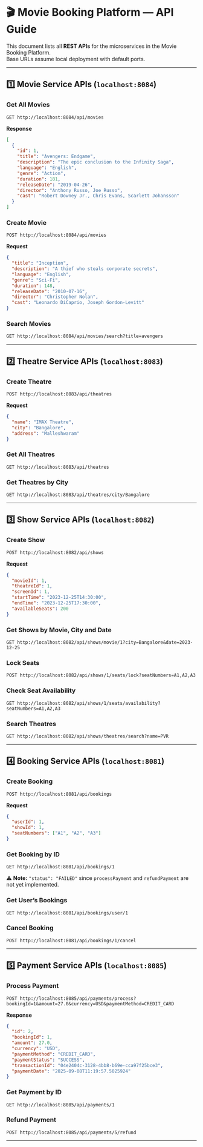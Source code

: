 # 🎬 Movie Booking Platform — API Guide

This document lists all **REST APIs** for the microservices in the Movie Booking Platform.  
Base URLs assume local deployment with default ports.

---

## 1️⃣ Movie Service APIs (`localhost:8084`)

### Get All Movies
```
GET http://localhost:8084/api/movies
```
**Response**
```json
[
  {
    "id": 1,
    "title": "Avengers: Endgame",
    "description": "The epic conclusion to the Infinity Saga",
    "language": "English",
    "genre": "Action",
    "duration": 181,
    "releaseDate": "2019-04-26",
    "director": "Anthony Russo, Joe Russo",
    "cast": "Robert Downey Jr., Chris Evans, Scarlett Johansson"
  }
]
```

### Create Movie
```
POST http://localhost:8084/api/movies
```
**Request**
```json
{
  "title": "Inception",
  "description": "A thief who steals corporate secrets",
  "language": "English",
  "genre": "Sci-Fi",
  "duration": 148,
  "releaseDate": "2010-07-16",
  "director": "Christopher Nolan",
  "cast": "Leonardo DiCaprio, Joseph Gordon-Levitt"
}
```

### Search Movies
```
GET http://localhost:8084/api/movies/search?title=avengers
```

---

## 2️⃣ Theatre Service APIs (`localhost:8083`)

### Create Theatre
```
POST http://localhost:8083/api/theatres
```
**Request**
```json
{
  "name": "IMAX Theatre",
  "city": "Bangalore",
  "address": "Malleshwaram"
}
```

### Get All Theatres
```
GET http://localhost:8083/api/theatres
```

### Get Theatres by City
```
GET http://localhost:8083/api/theatres/city/Bangalore
```

---

## 3️⃣ Show Service APIs (`localhost:8082`)

### Create Show
```
POST http://localhost:8082/api/shows
```
**Request**
```json
{
  "movieId": 1,
  "theatreId": 1,
  "screenId": 1,
  "startTime": "2023-12-25T14:30:00",
  "endTime": "2023-12-25T17:30:00",
  "availableSeats": 200
}
```

### Get Shows by Movie, City and Date
```
GET http://localhost:8082/api/shows/movie/1?city=Bangalore&date=2023-12-25
```

### Lock Seats
```
POST http://localhost:8082/api/shows/1/seats/lock?seatNumbers=A1,A2,A3
```

### Check Seat Availability
```
GET http://localhost:8082/api/shows/1/seats/availability?seatNumbers=A1,A2,A3
```

### Search Theatres
```
GET http://localhost:8082/api/shows/theatres/search?name=PVR
```

---

## 4️⃣ Booking Service APIs (`localhost:8081`)

### Create Booking
```
POST http://localhost:8081/api/bookings
```
**Request**
```json
{
  "userId": 1,
  "showId": 1,
  "seatNumbers": ["A1", "A2", "A3"]
}
```

### Get Booking by ID
```
GET http://localhost:8081/api/bookings/1
```

⚠️ **Note:** `"status": "FAILED"` since `processPayment` and `refundPayment` are not yet implemented.

### Get User’s Bookings
```
GET http://localhost:8081/api/bookings/user/1
```

### Cancel Booking
```
POST http://localhost:8081/api/bookings/1/cancel
```

---

## 5️⃣ Payment Service APIs (`localhost:8085`)

### Process Payment
```
POST http://localhost:8085/api/payments/process?bookingId=1&amount=27.0&currency=USD&paymentMethod=CREDIT_CARD
```
**Response**
```json
{
  "id": 2,
  "bookingId": 1,
  "amount": 27.0,
  "currency": "USD",
  "paymentMethod": "CREDIT_CARD",
  "paymentStatus": "SUCCESS",
  "transactionId": "04e2404c-3128-4bb8-b69e-cca97f25bce3",
  "paymentDate": "2025-09-08T11:19:57.5025924"
}
```

### Get Payment by ID
```
GET http://localhost:8085/api/payments/1
```

### Refund Payment
```
POST http://localhost:8085/api/payments/5/refund
```

---
